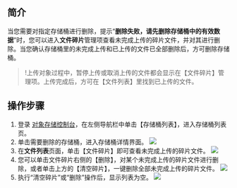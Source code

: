 ## 简介
当您需要对指定存储桶进行删除，提示“**删除失败，请先删除存储桶中的有效数据**”时，您可以进入**文件碎片**管理项查看未完成上传的碎片文件，并对其进行删除。当您确认存储桶里的未完成上传和已上传的文件已全部删除后，方可删除存储桶。

>!上传对象过程中，暂停上传或取消上传的文件都会显示在【文件碎片】管理项。上传完成后，方可在【文件列表】里找到已上传的文件。

## 操作步骤

1. 登录 [对象存储控制台](https://console.cloud.tencent.com/cos5)，在左侧导航栏中单击【存储桶列表】，进入存储桶列表页。
2. 单击需要删除的存储桶，进入存储桶详情界面。
![](https://main.qcloudimg.com/raw/f0868afb4209d10b0c152b6e364fc460.jpg)
3. 在**文件列表**页面，单击【文件碎片】即可查看未完成上传的碎片文件。
![](https://main.qcloudimg.com/raw/8214b71831eebdc082565bfe094e1057.png)
4. 您可以单击文件碎片右侧的【删除】，对某个未完成上传的碎片文件进行删除，或者单击上方的【清空碎片】，一键删除全部未完成上传的碎片文件。
![](https://main.qcloudimg.com/raw/a27ec35969aaf6c7b6b18392d603cad7.jpg)
5. 执行“清空碎片”或“删除”操作后，显示列表为空。
![](https://main.qcloudimg.com/raw/24cdbebe3c0828571979187d981e0cce.png)
